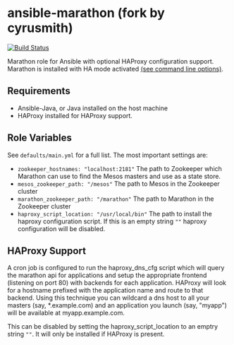 ansible-marathon (fork by cyrusmith)
=============
[![Build Status](https://travis-ci.org/AnsibleShipyard/ansible-marathon.svg?branch=master)](https://travis-ci.org/AnsibleShipyard/ansible-marathon)

Marathon role for Ansible with optional HAProxy configuration support. Marathon is installed with HA mode activated [(see command line options)](https://github.com/mesosphere/marathon#command-line-options).

## Requirements

* Ansible-Java, or Java installed on the host machine
* HAProxy installed for HAProxy support. 

## Role Variables

See ```defaults/main.yml``` for a full list. The most important settings are:

* ```zookeeper_hostnames: "localhost:2181"``` The path to Zookeeper which Marathon can use to find the Mesos masters and use as a state store.
* ```mesos_zookeeper_path: "/mesos"``` The path to Mesos in the Zookeeper cluster
* ```marathon_zookeeper_path: "/marathon"``` The path to Marathon in the Zookeeper cluster 
* ```haproxy_script_location: "/usr/local/bin"``` The path to install the haproxy configuration script. If this is an empty string ```""``` haproxy configuration will be disabled.

## HAProxy Support

A cron job is configured to run the haproxy_dns_cfg script which will query the marathon api for applications and setup the appropriate frontend (listening on port 80) with backends for each application. HAProxy will look for a hostname prefixed with the application name and route to that backend. Using this technique you can wildcard a dns host to all your masters (say, *.example.com) and an application you launch (say, "myapp") will be available at myapp.example.com.

This can be disabled by setting the haproxy_script_location to an emptry string ```""```. It will only be installed if HAProxy is present.
